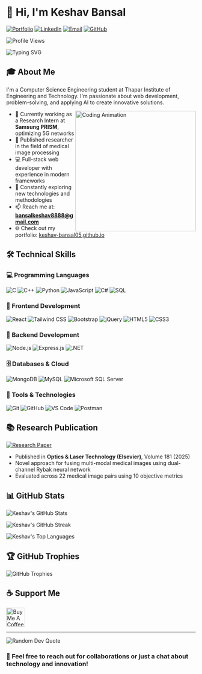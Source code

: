 # 👋 Hi, I'm Keshav Bansal

[![Portfolio](https://img.shields.io/badge/Portfolio-255E63?style=for-the-badge&logo=About.me&logoColor=white)](https://keshav-bansal05.github.io)
[![LinkedIn](https://img.shields.io/badge/LinkedIn-0077B5?style=for-the-badge&logo=linkedin&logoColor=white)](https://www.linkedin.com/in/keshavbansal06/)
[![Email](https://img.shields.io/badge/Gmail-D14836?style=for-the-badge&logo=gmail&logoColor=white)](mailto:bansalkeshav8888@gmail.com)
[![GitHub](https://img.shields.io/badge/GitHub-100000?style=for-the-badge&logo=github&logoColor=white)](https://github.com/Keshav-Bansal05)

![Profile Views](https://komarev.com/ghpvc/?username=Keshav-Bansal05&style=flat-square&color=blue)

![Typing SVG](https://readme-typing-svg.herokuapp.com?font=Fira+Code&pause=1000&color=0969DA&center=true&vCenter=true&width=435&lines=Computer+Science+Student;Full-Stack+Developer;AI+Enthusiast;Published+Researcher)

## 🎓 About Me

I'm a Computer Science Engineering student at Thapar Institute of Engineering and Technology. I'm passionate about web development, problem-solving, and applying AI to create innovative solutions.

<img src="https://media.giphy.com/media/v1.Y2lkPTc5MGI3NjExNjM2OTU5NmUzNDIxYmRkMzFmMDdkZjI5ZWVkZDI5ZDRkZDRiMDg0ZiZlcD12MV9pbnRlcm5hbF9naWZzX2dpZklkJmN0PWc/qgQUggAC3Pfv687qPC/giphy.gif" width="320" align="right" alt="Coding Animation">

- 🔭 Currently working as a Research Intern at **Samsung PRISM**, optimizing 5G networks
- 🌱 Published researcher in the field of medical image processing
- 💻 Full-stack web developer with experience in modern frameworks
- 🚀 Constantly exploring new technologies and methodologies
- 📫 Reach me at: **bansalkeshav8888@gmail.com**
- 🌐 Check out my portfolio: [keshav-bansal05.github.io](https://keshav-bansal05.github.io)

## 🛠️ Technical Skills

### 💻 Programming Languages

![C](https://img.shields.io/badge/C-00599C?style=for-the-badge&logo=c&logoColor=white)
![C++](https://img.shields.io/badge/C%2B%2B-00599C?style=for-the-badge&logo=c%2B%2B&logoColor=white)
![Python](https://img.shields.io/badge/Python-3776AB?style=for-the-badge&logo=python&logoColor=white)
![JavaScript](https://img.shields.io/badge/JavaScript-F7DF1E?style=for-the-badge&logo=javascript&logoColor=black)
![C#](https://img.shields.io/badge/C%23-239120?style=for-the-badge&logo=c-sharp&logoColor=white)
![SQL](https://img.shields.io/badge/SQL-4479A1?style=for-the-badge&logo=mysql&logoColor=white)

### 🎨 Frontend Development

![React](https://img.shields.io/badge/React-20232A?style=for-the-badge&logo=react&logoColor=61DAFB)
![Tailwind CSS](https://img.shields.io/badge/Tailwind_CSS-38B2AC?style=for-the-badge&logo=tailwind-css&logoColor=white)
![Bootstrap](https://img.shields.io/badge/Bootstrap-563D7C?style=for-the-badge&logo=bootstrap&logoColor=white)
![jQuery](https://img.shields.io/badge/jQuery-0769AD?style=for-the-badge&logo=jquery&logoColor=white)
![HTML5](https://img.shields.io/badge/HTML5-E34F26?style=for-the-badge&logo=html5&logoColor=white)
![CSS3](https://img.shields.io/badge/CSS3-1572B6?style=for-the-badge&logo=css3&logoColor=white)

### 🔧 Backend Development

![Node.js](https://img.shields.io/badge/Node.js-43853D?style=for-the-badge&logo=node.js&logoColor=white)
![Express.js](https://img.shields.io/badge/Express.js-404D59?style=for-the-badge&logo=express&logoColor=white)
![.NET](https://img.shields.io/badge/.NET-5C2D91?style=for-the-badge&logo=.net&logoColor=white)

### 🗄️ Databases & Cloud

![MongoDB](https://img.shields.io/badge/MongoDB-4EA94B?style=for-the-badge&logo=mongodb&logoColor=white)
![MySQL](https://img.shields.io/badge/MySQL-00000F?style=for-the-badge&logo=mysql&logoColor=white)
![Microsoft SQL Server](https://img.shields.io/badge/Microsoft_SQL_Server-CC2927?style=for-the-badge&logo=microsoft-sql-server&logoColor=white)

### 🔨 Tools & Technologies

![Git](https://img.shields.io/badge/Git-F05032?style=for-the-badge&logo=git&logoColor=white)
![GitHub](https://img.shields.io/badge/GitHub-100000?style=for-the-badge&logo=github&logoColor=white)
![VS Code](https://img.shields.io/badge/VS_Code-0078D4?style=for-the-badge&logo=visual%20studio%20code&logoColor=white)
![Postman](https://img.shields.io/badge/Postman-FF6C37?style=for-the-badge&logo=Postman&logoColor=white)


## 📚 Research Publication

[![Research Paper](https://img.shields.io/badge/Elsevier-Dual_channel_Rybak_Neural_Network_Based_Medical_Image_Fusion-orange?style=for-the-badge)](https://doi.org/10.1016/j.optlastec.2024.112018)

- Published in **Optics & Laser Technology (Elsevier)**, Volume 181 (2025)
- Novel approach for fusing multi-modal medical images using dual-channel Rybak neural network
- Evaluated across 22 medical image pairs using 10 objective metrics

## 📊 GitHub Stats

![Keshav's GitHub Stats](https://github-readme-stats.vercel.app/api?username=Keshav-Bansal05&show_icons=true&theme=tokyonight&hide_border=true&count_private=true)

![Keshav's GitHub Streak](https://github-readme-streak-stats.herokuapp.com/?user=Keshav-Bansal05&theme=tokyonight&hide_border=true)

![Keshav's Top Languages](https://github-readme-stats.vercel.app/api/top-langs/?username=Keshav-Bansal05&layout=compact&theme=tokyonight&hide_border=true)

## 🏆 GitHub Trophies

![GitHub Trophies](https://github-profile-trophy.vercel.app/?username=Keshav-Bansal05&theme=nord&column=7&margin-w=15&margin-h=15)

## ☕ Support Me

<a href="https://www.buymeacoffee.com/keshavbansal" target="_blank">
  <img src="https://cdn.buymeacoffee.com/buttons/v2/default-yellow.png" alt="Buy Me A Coffee" height="50px">
</a>

---

![Random Dev Quote](https://quotes-github-readme.vercel.app/api?type=horizontal&theme=tokyonight)

### 💬 Feel free to reach out for collaborations or just a chat about technology and innovation!
